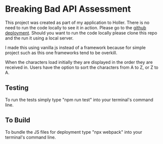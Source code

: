 # Breaking Bad API Assessment

This project was created as part of my application to Holler. There is no need to run the code locally to see it in action. Please go to the [github deployment](https://14amoore.github.io/breakingBad/). Should you want to run the code locally please clone this repo and the run it using a local server.

I made this using vanilla js instead of a framework because for simple project such as this one frameworks tend to be overkill.

When the characters load initially they are displayed in the order they are received in. Users have the option to sort the characters from A to Z, or Z to A.

## Testing

To run the tests simply type "npm run test" into your terminal's command line.

## To Build

To bundle the JS files for deployment type "npx webpack" into your terminal's command line.
